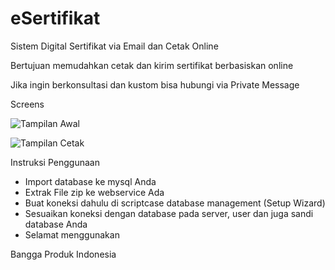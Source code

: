 # eSertifikat
Sistem Digital Sertifikat via Email dan Cetak Online

Bertujuan memudahkan cetak dan kirim sertifikat berbasiskan online

Jika ingin berkonsultasi dan kustom bisa hubungi via Private Message

Screens

![Tampilan Awal](https://raw.githubusercontent.com/jaisyullah/eSertifikat/master/Screenshot%201.png)

![Tampilan Cetak](https://raw.githubusercontent.com/jaisyullah/eSertifikat/master/Screenshot%202.png)

Instruksi Penggunaan

- Import database ke mysql Anda
- Extrak File zip ke webservice Ada
- Buat koneksi dahulu di scriptcase database management (Setup Wizard)
- Sesuaikan koneksi dengan database pada server, user dan juga sandi database Anda
- Selamat menggunakan

Bangga Produk Indonesia
